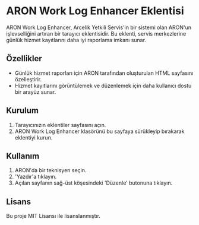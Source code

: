 # ARON Work Log Enhancer Eklentisi

ARON Work Log Enhancer, Arcelik Yetkili Servis'in bir sistemi olan ARON'un işlevselliğini artıran bir tarayıcı eklentisidir. Bu eklenti, servis merkezlerine günlük hizmet kayıtlarını daha iyi raporlama imkanı sunar.


## Özellikler

- Günlük hizmet raporları için ARON tarafından oluşturulan HTML sayfasını özelleştirir.
- Hizmet kayıtlarını görüntülemek ve düzenlemek için daha kullanıcı dostu bir arayüz sunar.


## Kurulum

1. Tarayıcınızın eklentiler sayfasını açın.
2. ARON Work Log Enhancer klasörünü bu sayfaya sürükleyip bırakarak eklentiyi kurun.


## Kullanım

1. ARON'da bir teknisyen seçin.
2. 'Yazdır'a tıklayın.
3. Açılan sayfanın sağ-üst köşesindeki 'Düzenle' butonuna tıklayın.


## Lisans

Bu proje MIT Lisansı ile lisanslanmıştır.
